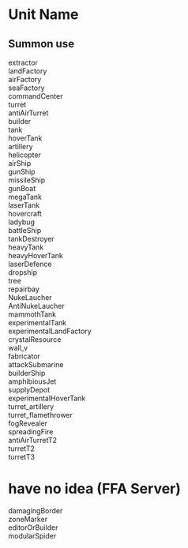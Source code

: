 # Unit Name
## Summon use

extractor  
landFactory  
airFactory  
seaFactory  
commandCenter  
turret  
antiAirTurret  
builder  
tank  
hoverTank  
artillery  
helicopter  
airShip  
gunShip  
missileShip  
gunBoat  
megaTank  
laserTank  
hovercraft  
ladybug  
battleShip  
tankDestroyer  
heavyTank  
heavyHoverTank  
laserDefence  
dropship  
tree  
repairbay  
NukeLaucher  
AntiNukeLaucher  
mammothTank  
experimentalTank  
experimentalLandFactory  
crystalResource  
wall_v  
fabricator  
attackSubmarine  
builderShip  
amphibiousJet  
supplyDepot  
experimentalHoverTank  
turret_artillery  
turret_flamethrower  
fogRevealer  
spreadingFire  
antiAirTurretT2  
turretT2  
turretT3

# have no idea (FFA Server)

damagingBorder  
zoneMarker  
editorOrBuilder  
modularSpider  